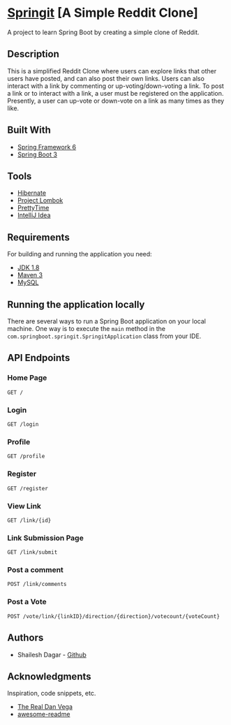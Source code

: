 # [Springit](http://springit-env.eba-wpccbtas.us-east-1.elasticbeanstalk.com/) [A Simple Reddit Clone]

A project to learn Spring Boot by creating a simple clone of Reddit.

## Description
This is a simplified Reddit Clone where users can explore links that other users have posted, and can also post their own links.
Users can also interact with a link by commenting or up-voting/down-voting a link. 
To post a link or to interact with a link, a user must be registered on the application.
Presently, a user can up-vote or down-vote on a link as many times as they like.

## Built With
* [Spring Framework 6](https://spring.io/projects/spring-framework)
* [Spring Boot 3](https://spring.io/projects/spring-boot)

## Tools
* [Hibernate](https://hibernate.org/orm/documentation/6.1/)
* [Project Lombok](https://projectlombok.org/)
* [PrettyTime](https://www.ocpsoft.org/prettytime/)
* [IntelliJ Idea](https://www.jetbrains.com/idea/)

## Requirements
For building and running the application you need:

- [JDK 1.8](http://www.oracle.com/technetwork/java/javase/downloads/jdk8-downloads-2133151.html)
- [Maven 3](https://maven.apache.org)
- [MySQL](https://www.mysql.com/)

## Running the application locally

There are several ways to run a Spring Boot application on your local machine. 
One way is to execute the `main` method in the `com.springboot.springit.SpringitApplication` class from your IDE.

## API Endpoints
### Home Page
```
GET /
```
### Login
```
GET /login
```
### Profile
```
GET /profile
```
### Register
```
GET /register
```
### View Link
```
GET /link/{id}
```
### Link Submission Page
```
GET /link/submit
```
### Post a comment
```
POST /link/comments
```
### Post a Vote
```
POST /vote/link/{linkID}/direction/{direction}/votecount/{voteCount}
```
## Authors

* Shailesh Dagar - [Github](https://github.com/ShaileshDagar)

## Acknowledgments

Inspiration, code snippets, etc.
* [The Real Dan Vega](http://www.therealdanvega.com)
* [awesome-readme](https://github.com/matiassingers/awesome-readme)
